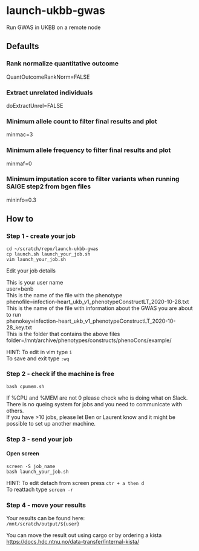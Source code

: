 # launch-ukbb-gwas
Run GWAS in UKBB on a remote node

## Defaults
### Rank normalize quantitative outcome
QuantOutcomeRankNorm=FALSE

### Extract unrelated individuals
doExtractUnrel=FALSE

### Minimum allele count to filter final results and plot
minmac=3

### Minimum allele frequency to filter final results and plot
minmaf=0

### Minimum imputation score to filter variants when running SAIGE step2 from bgen files
mininfo=0.3

## How to
### Step 1 - create your job
`cd ~/scratch/repo/launch-ukbb-gwas`     
`cp launch.sh launch_your_job.sh`     
`vim launch_your_job.sh`     

Edit your job details     

This is your user name     
user=benb     
This is the name of the file with the phenotype     
phenofile=infection-heart_ukb_v1_phenotypeConstructLT_2020-10-28.txt     
This is the name of the file with information about the GWAS you are about to run     
phenokey=infection-heart_ukb_v1_phenotypeConstructLT_2020-10-28_key.txt     
This is the folder that contains the above files     
folder=/mnt/archive/phenotypes/constructs/phenoCons/example/    

HINT: To edit in vim type `i`     
To save and exit type `:wq`

### Step 2 - check if the machine is free          
`bash cpumem.sh`          

If %CPU and %MEM are not 0 please check who is doing what on Slack.      
There is no queing system for jobs and you need to communicate with others.     
If you have >10 jobs, please let Ben or Laurent know and it might be possible to set up another machine.        

### Step 3 - send your job
#### Open screen     
`screen -S job_name`     
`bash launch_your_job.sh`   

HINT: To edit detach from screen press `ctr + a then d`     
To reattach type `screen -r`

### Step 4 - move your results     
Your results can be found here:     
`/mnt/scratch/output/${user}`     

You can move the result out using cargo or by ordering a kista     
https://docs.hdc.ntnu.no/data-transfer/internal-kista/     
